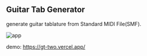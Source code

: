 ## Guitar Tab Generator

generate guitar tablature from Standard MIDI File(SMF).

![app](https://user-images.githubusercontent.com/16465970/160273055-5c65a515-3d40-4df1-8974-a3e48e98548c.png)

demo: https://gt-two.vercel.app/
